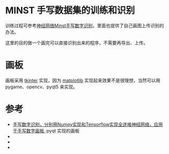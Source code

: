 # MINST 手写数据集的训练和识别

训练过程可参考[神经网络Minst手写数字识别](https://aistudio.baidu.com/aistudio/projectdetail/3372290)，里面也提供了自己画图上传识别的办法。

这里的目的做一个画完可以直接识别出来的程序，不需要再导出、上传。

# 画板

画板采用 [tkinter](draw.py) 实现，因为 [matplotlib](drawPlt.py) 实现起来效果不是很理想，当然可以用 pygame、opencv、pyqt5 来实现。

# 参考

- [手写数字识别，分别用Numpy实现和Tensorflow实现全连接神经网络，应用于手写数字画板 ](https://github.com/PyJun/Handwriting_Recognition):pyqt 实现的画板
- []()
- []()
- []()
